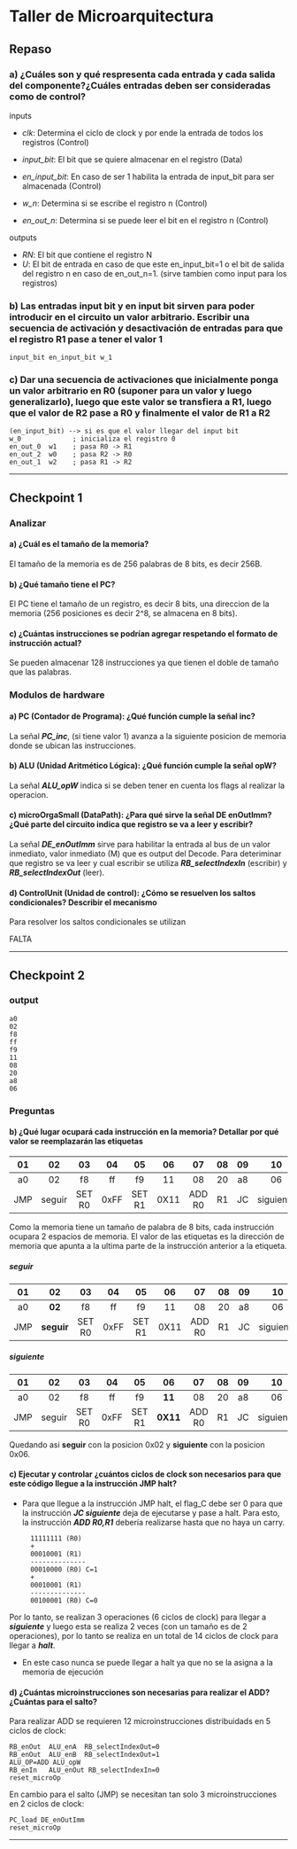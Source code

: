 # Taller de Microarquitectura

## Repaso

### a) ¿Cuáles son y qué respresenta cada entrada y cada salida del componente?¿Cuáles entradas deben ser consideradas como de control?

inputs

- *clk*: Determina el ciclo de clock y por ende la entrada de todos los registros (Control)
- *input_bit*: El bit que se quiere almacenar en el registro (Data)
- *en_input_bit*: En caso de ser 1 habilita la entrada de input_bit para ser almacenada (Control)

- *w_n*: Determina si se escribe el registro n (Control)
- *en_out_n*: Determina si se puede leer el bit en el registro n (Control)

outputs

- *RN*: El bit que contiene el registro N
- *U*: El bit de entrada en caso de que este en_input_bit=1 o el bit de salida del registro n en caso de en_out_n=1. (sirve tambien como input para los registros)

### b) Las entradas input bit y en input bit sirven para poder introducir en el circuito un valor arbitrario. Escribir una secuencia de activación y desactivación de entradas para que el registro R1 pase a tener el valor 1

    input_bit en_input_bit w_1  

### c) Dar una secuencia de activaciones que inicialmente ponga un valor arbitrario en R0 (suponer para un valor y luego generalizarlo), luego que este valor se transfiera a R1, luego que el valor de R2 pase a R0 y finalmente el valor de R1 a R2

    (en_input_bit) --> si es que el valor llegar del input bit
    w_0             ; inicializa el registro 0
    en_out_0  w1    ; pasa R0 -> R1
    en_out_2  w0    ; pasa R2 -> R0
    en_out_1  w2    ; pasa R1 -> R2

-------------------------

## Checkpoint 1

### Analizar

#### a) ¿Cuál es el tamaño de la memoria?

El tamaño de la memoria es de 256 palabras de 8 bits, es decir 256B.

#### b) ¿Qué tamaño tiene el PC?

El PC tiene el tamaño de un registro, es decir 8 bits, una direccion de la memoria (256 posiciones es decir 2^8, se almacena en 8 bits).

#### c) ¿Cuántas instrucciones se podrı́an agregar respetando el formato de instrucción actual?

Se pueden almacenar 128 instrucciones ya que tienen el doble de tamaño que las palabras.

### Modulos de hardware

#### a) PC (Contador de Programa): ¿Qué función cumple la señal inc?

La señal ***PC_inc***, (si tiene valor 1) avanza a la siguiente posicion de memoria donde se ubican las instrucciones.

#### b) ALU (Unidad Aritmético Lógica): ¿Qué función cumple la señal opW?

La señal ***ALU_opW*** indica si se deben tener en cuenta los flags al realizar la operacion.

#### c) microOrgaSmall (DataPath): ¿Para qué sirve la señal DE enOutImm? ¿Qué parte del circuito indica que registro se va a leer y escribir?

La señal ***DE_enOutImm*** sirve para habilitar la entrada al bus de un valor inmediato, valor inmediato (M) que es output del Decode.  Para deteriminar que registro se va leer y cual escribir se utiliza ***RB_selectIndexIn*** (escribir) y ***RB_selectIndexOut*** (leer).

#### d) ControlUnit (Unidad de control): ¿Cómo se resuelven los saltos condicionales? Describir el mecanismo

Para resolver los saltos condicionales se utilizan

FALTA

-------------------------

## Checkpoint 2

### output

    a0
    02
    f8
    ff
    f9
    11
    08
    20
    a8
    06

### Preguntas

#### b) ¿Qué lugar ocupará cada instrucción en la memoria? Detallar por qué valor se reemplazarán las etiquetas

|    01    |    02    |    03    |    04    |    05    |    06    |    07    |    08    |    09    |    10    |
|:----------:|:----------:|:----------:|:----------:|:----------:|:----------:|:----------:|:----------:|:----------:|:----------:|
|    a0    |    02    |    f8    |    ff    |    f9    |    11    |    08    |    20    |    a8    |    06    |
|   JMP    | seguir   |  SET R0  |   0xFF   |  SET R1  |   0X11   |  ADD R0  |    R1    |    JC    |siguiente |

Como la memoria tiene un tamaño de palabra de 8 bits, cada instrucción ocupara 2 espacios de memoria. El valor de las etiquetas es la dirección de memoria que apunta a la ultima parte de la instrucción anterior a la etiqueta.

##### seguir

|    01    |    02    |    03    |    04    |    05    |    06    |    07    |    08    |    09    |    10    |
|:----------:|:----------:|:----------:|:----------:|:----------:|:----------:|:----------:|:----------:|:----------:|:----------:|
|    a0    |    **02**    |    f8    |    ff    |    f9    |    11    |    08    |    20    |    a8    |    06    |
|   JMP    | **seguir**   |  SET R0  |   0xFF   |  SET R1  |   0X11   |  ADD R0  |    R1    |    JC    |siguiente |

##### siguiente

|    01    |    02    |    03    |    04    |    05    |    06    |    07    |    08    |    09    |    10    |
|:----------:|:----------:|:----------:|:----------:|:----------:|:----------:|:----------:|:----------:|:----------:|:----------:|
|    a0    |    02    |    f8    |    ff    |    f9    |    **11**    |    08    |    20    |    a8    |    06    |
|   JMP    | seguir   |  SET R0  |   0xFF   |  SET R1  |   **0X11**   |  ADD R0  |    R1    |    JC    |siguiente |

Quedando asi **seguir** con la posicion 0x02 y **siguiente** con la posicion 0x06.

#### c) Ejecutar y controlar ¿cuántos ciclos de clock son necesarios para que este código llegue a la instrucción JMP halt?

- Para que llegue a la instrucción JMP halt, el flag_C debe ser 0 para que la instrucción ***JC siguiente*** deja de ejecutarse y pase a halt. Para esto, la instrucción ***ADD R0,R1*** debería realizarse hasta que no haya un carry.

        11111111 (R0)
        +
        00010001 (R1)
        --------------
        00010000 (R0) C=1
        +
        00010001 (R1)
        --------------
        00100001 (R0) C=0

Por lo tanto, se realizan 3 operaciones (6 ciclos  de clock) para llegar a ***siguiente*** y luego esta se realiza 2 veces (con un tamaño es de 2 operaciones), por lo tanto se realiza en un total de 14 ciclos de clock para llegar a ***halt***.  

- En este caso nunca se puede llegar a halt ya que no se la asigna a la memoria de ejecución

#### d) ¿Cuántas microinstrucciones son necesarias para realizar el ADD? ¿Cuántas para el salto?

Para realizar ADD se requieren 12 microinstrucciones distribuidads en 5 ciclos de clock:

    RB_enOut  ALU_enA  RB_selectIndexOut=0
    RB_enOut  ALU_enB  RB_selectIndexOut=1
    ALU_OP=ADD ALU_opW
    RB_enIn   ALU_enOut RB_selectIndexIn=0
    reset_microOp

En cambio para el salto (JMP) se necesitan tan solo 3 microinstrucciones en 2 ciclos de clock:

    PC_load DE_enOutImm
    reset_microOp

-------------------------
